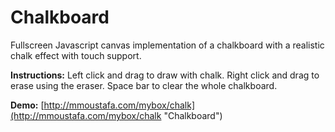 # Chalkboard

Fullscreen Javascript canvas implementation of a chalkboard with a realistic chalk effect with touch support.

**Instructions:** Left click and drag to draw with chalk. Right click and drag to erase using the eraser. Space bar to clear the whole chalkboard.

**Demo:** [http://mmoustafa.com/mybox/chalk](http://mmoustafa.com/mybox/chalk "Chalkboard")

